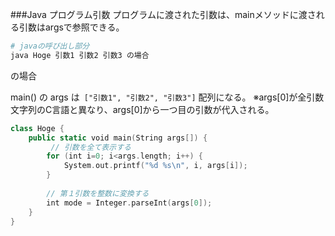 ###Java プログラム引数
プログラムに渡された引数は、mainメソッドに渡される引数はargsで参照できる。

~~~sh
# javaの呼び出し部分
java Hoge 引数1 引数2 引数3 の場合
~~~

の場合  

main() の args は` ["引数1", "引数2", "引数3"]` 配列になる。
※args[0]が全引数文字列のC言語と異なり、args[0]から一つ目の引数が代入される。

```swift
class Hoge {
    public static void main(String args[]) {
		 // 引数を全て表示する
        for (int i=0; i<args.length; i++) {
            System.out.printf("%d %s\n", i, args[i]);
        }
        
        // 第１引数を整数に変換する
        int mode = Integer.parseInt(args[0]);
    }
}
```

